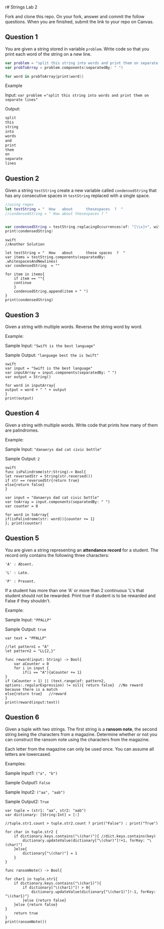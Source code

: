 r# Strings Lab 2

Fork and clone this repo. On your fork, answer and commit the follow questions. When you are finished, submit the link to your repo on Canvas.

## Question 1

You are given a string stored in variable `problem`. Write code so that you print each word of the string on a new line.

```swift
var problem = "split this string into words and print them on separate lines"
var probToArray = problem.components(separatedBy: " ")

for word in probToArray{print(word)}
```

Example

Input:
`var problem ="split this string into words and print them on separate lines"`

Output:
```swift
split
this
string
into
words
and
print
them
on
separate
lines
```


## Question 2

Given a string `testString` create a new variable called `condensedString` that has any consecutive spaces in `testString` replaced with a single space.

```swift
//using regex
let testString = "  How   about      thesespaces  ?  "
//condensedString = " How about thesespaces ? "


var condensedString = testString.replacingOccurrences(of: "[\\s]+", with: " ", options: .regularExpression, range: nil)
print(condensedString)

```
```
swift
//Another Solution

let testString = "  How   about      these spaces  ?  "
var items = testString.components(separatedBy: .whitespacesAndNewlines)
var condensedString  = ""

for item in items{
    if item == ""{
    continue
    }
    condensedString.append(item + " ")
}
print(condensedString)

```


## Question 3

Given a string with multiple words. Reverse the string word by word.

Example:

Sample Input: `"Swift is the best language"`

Sample Output: `"language best the is Swift"`


```
swift
var input = "Swift is the best language"
var inputArray = input.components(separatedBy: " ")
var output = String()

for word in inputArray{
output = word + " " + output
}
print(output)
```


## Question 4

Given a string with multiple words. Write code that prints how many of them are palindromes.

Example:

Sample Input: `"danaerys dad cat civic bottle"`

Sample Output: `2`

```
swift
func isPalindrome(str:String)-> Bool{
let reversedStr = String(str.reversed())
if str == reversedStr{return true}
else{return false}
}

var input = "danaerys dad cat civic bottle"
var toArray = input.components(separatedBy: " ")
var counter = 0

for word in toArray{
if(isPalindrome(str: word)){counter += 1}
}; print(counter)

```


## Question 5

You are given a string representing an **attendance record** for a student. The record only contains the following three characters:

`'A' : Absent.`

`'L' : Late.`

`'P' : Present.`

If a student has more than one 'A' or more than 2 continuous 'L's that student should not be rewarded. Print true if student is to be rewarded and False if they shouldn't.

Example:

Sample Input: `"PPALLP"`

Sample Output: `true`

```
var text = "PPALLP"

//let pattern1 = "A"
let pattern2 = "LL{2,}"  

func reward(input: String) -> Bool{
    var aCounter = 0
    for i in input {
        if(i == "A"){aCounter += 1}
}
if (aCounter > 1) || (text.range(of: pattern2, options:.regularExpression) != nil){ return false}  //No reward because there is a match
else{return true}   //reward
}
print(reward(input:text))

```



## Question 6

Given a tuple with two strings. The first string is a **ransom note**, the second string being the characters from a magazine. Determine whether or not you can construct the ransom note using the characters from the magazine.

Each letter from the magazine can only be used once. You can assume all letters are lowercased.

Examples:

Sample Input1: `("a", "b")`

Sample Output1: `False`

Sample Input2: `("aa", "aab")`

Sample Output2: `True`

```
var tuple = (str1: "aa", str2: "aab")
var dictionary: [String:Int] = [:]

//tuple.str1.count > tuple.str2.count ? print("False") : print("True")

for char in tuple.str2 {
    if dictionary.keys.contains("\(char)"){ //dict.keys.contains(key)
        dictionary.updateValue(dictionary["\(char)"]!+1, forKey: "\(char)")
    }else{
        dictionary["\(char)"] = 1
    }
}

func ransomNote() -> Bool{

for char1 in tuple.str1{
    if dictionary.keys.contains("\(char1)"){
        if dictionary["\(char1)"]! > 0{
            dictionary.updateValue(dictionary["\(char1)"]!-1, forKey: "\(char1)")
        }else {return false}
    }else {return false}
}
    return true
}
print(ransomNote())

```



